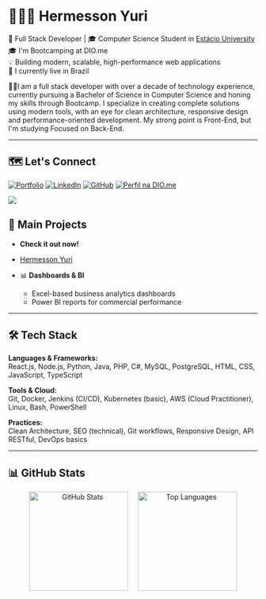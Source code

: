 # 👨🏻‍💻 Hermesson Yuri
🚀 Full Stack Developer | 🎓 Computer Science Student in [Estácio University](https://estacio.br/selecao?cod_agente=14369444&u=563052&end=1)  
🎓 I'm Bootcamping at DIO.me  
💡 Building modern, scalable, high-performance web applications  
📍 I currently live in Brazil  

👋🏽I am a full stack developer with over a decade of technology experience, currently pursuing a Bachelor of Science in Computer Science and honing my skills through Bootcamp. I specialize in creating complete solutions using modern tools, with an eye for clean architecture, responsive design and performance-oriented development. My strong point is Front-End, but I'm studying Focused on Back-End.

---

## 🗺️ Let's Connect

[![Portfolio](https://img.shields.io/badge/Portfolio-FF5722?style=for-the-badge&logo=todoist&logoColor=white)](https://hermessonyuri.com)  [![LinkedIn](https://img.shields.io/badge/LinkedIn-0077B5?style=for-the-badge&logo=linkedin&logoColor=white)](https://www.linkedin.com/in/hermesson-yuri/)  [![GitHub](https://img.shields.io/badge/GitHub-100000?style=for-the-badge&logo=github&logoColor=white)](https://github.com/hermessonyurii) [![Perfil na DIO.me](https://img.shields.io/badge/DIO.me-0077B5?style=for-the-badge&logoColor=white)](https://www.dio.me/users/contato_39140)

<p align="left">
  <img src="https://skillicons.dev/icons?i=html,css,js,ts,react,next,nodejs,python,java,php,mysql,postgres,sqlite,git,docker,jenkins,kubernetes,aws,linux,bash,powershell" />
</p>

## 🔧 Main Projects

-  **Check it out now!**  
  - [Hermesson Yuri](https://hermessonyuri.com) 

- 📊 **Dashboards & BI**  
  - Excel-based business analytics dashboards  
  - Power BI reports for commercial performance  

---

## 🛠️ Tech Stack

**Languages & Frameworks:**  
React.js, Node.js, Python, Java, PHP, C#, MySQL, PostgreSQL, HTML, CSS, JavaScript, TypeScript

**Tools & Cloud:**  
Git, Docker, Jenkins (CI/CD), Kubernetes (basic), AWS (Cloud Practitioner), Linux, Bash, PowerShell

**Practices:**  
Clean Architecture, SEO (technical), Git workflows, Responsive Design, API RESTful, DevOps basics



---

## 📊 GitHub Stats
<div align="center" style="display: flex; flex-direction: row; flex-wrap: wrap; justify-content: center; gap: 20px; margin: 1rem 0;">
<img 
  src="https://github-readme-stats.vercel.app/api?username=Hermessonyurii&show_icons=true&count_private=true&theme=tokyonight&hide_border=true&include_all_commits=true&locale=en&custom_title=Hermesson%20Yuri%27s%20GitHub%20Stats&card_width=450"
  alt="GitHub Stats"
  style="height: 200px;"
/>
<img
  src="https://github-readme-stats.vercel.app/api/top-langs/?username=Hermessonyurii&layout=compact&theme=tokyonight&hide_border=true&langs_count=6&custom_title=Most%20Used%20Languages&card_width=300&exclude_repo=github-readme-stats"
  alt="Top Languages"
  style="height: 200px;"
/>
</div>
